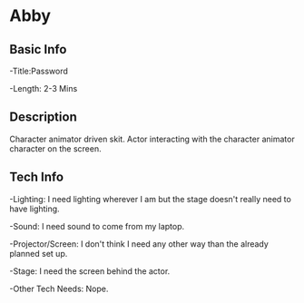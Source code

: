 # Abby


 ## Basic Info
 
-Title:Password
 
-Length: 2-3 Mins 
 
 
 ## Description
   Character animator driven skit. Actor interacting with the character animator character on the screen.
 
 
 ## Tech Info
 
-Lighting: I need lighting wherever I am but the stage doesn't really need to have lighting.  
 
-Sound: I need sound to come from my laptop.
 
-Projector/Screen: I don't think I need any other way than the already planned set up.
 
-Stage: I need the screen behind the actor.  
 
-Other Tech Needs: Nope. 
